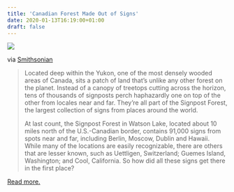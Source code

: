 ```yaml
---
title: 'Canadian Forest Made Out of Signs'
date: 2020-01-13T16:19:00+01:00
draft: false
---
```


[![](https://cdn-blog.adafruit.com/uploads/2020/01/signpost_forest-600x450.jpg)](https://www.smithsonianmag.com/travel/theres-forest-made-out-signs-canada-180973829/)

via [Smithsonian](https://www.smithsonianmag.com/travel/theres-forest-made-out-signs-canada-180973829/)

> Located deep within the Yukon, one of the most densely wooded areas of Canada, sits a patch of land that’s unlike any other forest on the planet. Instead of a canopy of treetops cutting across the horizon, tens of thousands of signposts perch haphazardly one on top of the other from locales near and far. They’re all part of the Signpost Forest, the largest collection of signs from places around the world.
> 
> At last count, the Signpost Forest in Watson Lake, located about 10 miles north of the U.S.-Canadian border, contains 91,000 signs from spots near and far, including Berlin, Moscow, Dublin and Hawaii. While many of the locations are easily recognizable, there are others that are lesser known, such as Uettligen, Switzerland; Guemes Island, Washington; and Cool, California. So how did all these signs get there in the first place?

[Read more.](https://www.smithsonianmag.com/travel/theres-forest-made-out-signs-canada-180973829/)